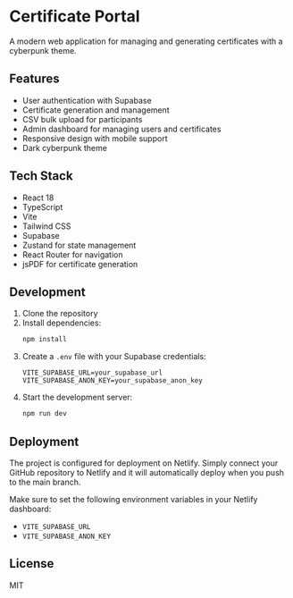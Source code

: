 # Certificate Portal

A modern web application for managing and generating certificates with a cyberpunk theme.

## Features

- User authentication with Supabase
- Certificate generation and management
- CSV bulk upload for participants
- Admin dashboard for managing users and certificates
- Responsive design with mobile support
- Dark cyberpunk theme

## Tech Stack

- React 18
- TypeScript
- Vite
- Tailwind CSS
- Supabase
- Zustand for state management
- React Router for navigation
- jsPDF for certificate generation

## Development

1. Clone the repository
2. Install dependencies:
   ```bash
   npm install
   ```
3. Create a `.env` file with your Supabase credentials:
   ```
   VITE_SUPABASE_URL=your_supabase_url
   VITE_SUPABASE_ANON_KEY=your_supabase_anon_key
   ```
4. Start the development server:
   ```bash
   npm run dev
   ```

## Deployment

The project is configured for deployment on Netlify. Simply connect your GitHub repository to Netlify and it will automatically deploy when you push to the main branch.

Make sure to set the following environment variables in your Netlify dashboard:
- `VITE_SUPABASE_URL`
- `VITE_SUPABASE_ANON_KEY`

## License

MIT 
